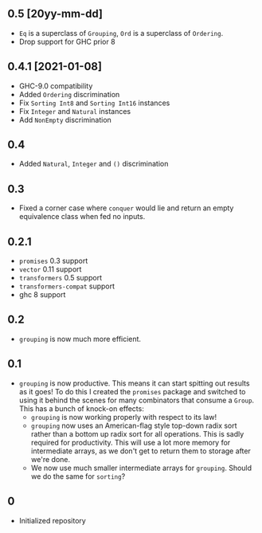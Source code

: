 ## 0.5 [20yy-mm-dd]

* `Eq` is a superclass of `Grouping`, `Ord` is a superclass of `Ordering`.
* Drop support for GHC prior 8

## 0.4.1 [2021-01-08]

* GHC-9.0 compatibility
* Added `Ordering` discrimination
* Fix `Sorting Int8` and `Sorting Int16` instances
* Fix `Integer` and `Natural` instances
* Add `NonEmpty` discrimination

## 0.4

* Added `Natural`, `Integer` and `()` discrimination

## 0.3

* Fixed a corner case where `conquer` would lie and return an empty equivalence class when fed no inputs.

## 0.2.1

* `promises` 0.3 support
* `vector` 0.11 support
* `transformers` 0.5 support
* `transformers-compat` support
* ghc 8 support

## 0.2

* `grouping` is now much more efficient.

## 0.1

* `grouping` is now productive. This means it can start spitting out results as it goes! To do this I created the `promises` package and switched to using it behind the scenes for many combinators that consume a `Group`. This has a bunch of knock-on effects:
  * `grouping` is now working properly with respect to its law!
  * `grouping` now uses an American-flag style top-down radix sort rather than a bottom up radix sort for all operations. This is sadly required for productivity. This will use a lot more memory for intermediate arrays, as we don't get to return them to storage after we're done.
  * We now use much smaller intermediate arrays for `grouping`. Should we do the same for `sorting`?

## 0

* Initialized repository
